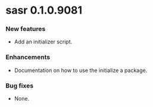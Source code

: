 # sasr 0.1.0.9081
### New features
* Add an initializer script.
### Enhancements
* Documentation on how to use the initialize a package.
### Bug fixes
* None.
